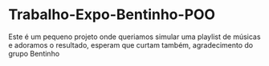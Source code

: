 # Trabalho-Expo-Bentinho-POO

Este é um pequeno projeto onde queriamos simular uma playlist de músicas e adoramos o resultado, esperam que curtam também, agradecimento do grupo Bentinho